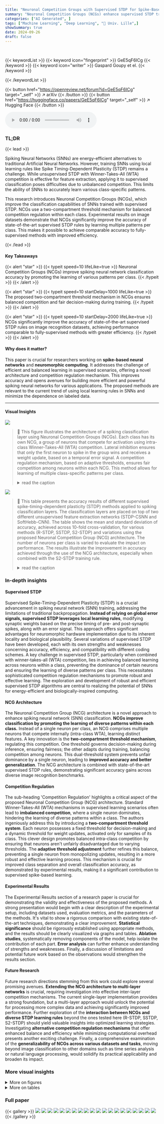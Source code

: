 ```yaml
---
title: "Neuronal Competition Groups with Supervised STDP for Spike-Based Classification"
summary: "Neuronal Competition Groups (NCGs) enhance supervised STDP training in spiking neural networks by promoting balanced competition and improved class separation, resulting in significantly higher classi..."
categories: ["AI Generated", ]
tags: ["Machine Learning", "Deep Learning", "🏢 Univ. Lille",]
showSummary: true
date: 2024-09-26
draft: false
---
```


<br>

{{< keywordList >}}
{{< keyword icon="fingerprint" >}} GeE5qF6ICg {{< /keyword >}}
{{< keyword icon="writer" >}} Gaspard Goupy et el. {{< /keyword >}}
 
{{< /keywordList >}}

{{< button href="https://openreview.net/forum?id=GeE5qF6ICg" target="_self" >}}
↗ arXiv
{{< /button >}}
{{< button href="https://huggingface.co/papers/GeE5qF6ICg" target="_self" >}}
↗ Hugging Face
{{< /button >}}



<audio controls>
    <source src="https://ai-paper-reviewer.com/GeE5qF6ICg/podcast.wav" type="audio/wav">
    Your browser does not support the audio element.
</audio>


### TL;DR


{{< lead >}}

Spiking Neural Networks (SNNs) are energy-efficient alternatives to traditional Artificial Neural Networks. However, training SNNs using local learning rules like Spike Timing-Dependent Plasticity (STDP) remains a challenge. While unsupervised STDP with Winner-Takes-All (WTA) competition is effective for feature extraction, applying it to supervised classification poses difficulties due to unbalanced competition. This limits the ability of SNNs to accurately learn various class-specific patterns.

This research introduces Neuronal Competition Groups (NCGs), which improve the classification capabilities of SNNs trained with supervised STDP. NCGs use a two-compartment threshold mechanism for balanced competition regulation within each class. Experimental results on image datasets demonstrate that NCGs significantly improve the accuracy of state-of-the-art supervised STDP rules by learning multiple patterns per class. This makes it possible to achieve comparable accuracy to fully-supervised methods with improved efficiency.

{{< /lead >}}


#### Key Takeaways

{{< alert "star" >}}
{{< typeit speed=10 lifeLike=true >}} Neuronal Competition Groups (NCGs) improve spiking neural network classification accuracy by promoting the learning of various patterns per class. {{< /typeit >}}
{{< /alert >}}

{{< alert "star" >}}
{{< typeit speed=10 startDelay=1000 lifeLike=true >}} The proposed two-compartment threshold mechanism in NCGs ensures balanced competition and fair decision-making during training. {{< /typeit >}}
{{< /alert >}}

{{< alert "star" >}}
{{< typeit speed=10 startDelay=2000 lifeLike=true >}} NCGs significantly improve the accuracy of state-of-the-art supervised STDP rules on image recognition datasets, achieving performance comparable to fully-supervised methods with greater efficiency. {{< /typeit >}}
{{< /alert >}}

#### Why does it matter?
This paper is crucial for researchers working on **spike-based neural networks** and **neuromorphic computing**. It addresses the challenge of efficient and balanced learning in supervised scenarios, offering a novel architecture and competition regulation mechanism.  This improves accuracy and opens avenues for building more efficient and powerful spiking neural networks for various applications. The proposed methods are relevant to the current trend of using local learning rules in SNNs and minimize the dependence on labeled data.

------
#### Visual Insights



![](https://ai-paper-reviewer.com/GeE5qF6ICg/figures_4_1.jpg)

> 🔼 This figure illustrates the architecture of a spiking classification layer using Neuronal Competition Groups (NCGs). Each class has its own NCG, a group of neurons that compete for activation using intra-class Winner-Takes-All (WTA) competition.  Lateral inhibition ensures that only the first neuron to spike in the group wins and receives a weight update, based on a temporal error signal. A competition regulation mechanism, based on adaptive thresholds, ensures fair competition among neurons within each NCG. This method allows for learning of multiple class-specific patterns per class.
> <details>
> <summary>read the caption</summary>
> Figure 1: Spiking classification layer with Neuronal Competition Groups (NCGs). In this layer, each class is mapped to an NCG and the prediction is based on the first spike. An NCG is a group of M neurons connected with lateral inhibition to enable intra-class WTA competition: the first neuron to fire inhibits the other ones and undergoes a weight update based on a temporal error (which depends on the learning rule considered). The sign and amplitude of the error pushes neurons to fire earlier (positive sign) or later (negative sign). Competition regulation occurs only within the NCG mapped to the class of the input sample to ensure balanced competition among neurons on samples of their class. NCGs improve the classification capabilities of a layer by promoting the learning of various patterns per class.
> </details>





![](https://ai-paper-reviewer.com/GeE5qF6ICg/tables_7_1.jpg)

> 🔼 This table presents the accuracy results of different supervised spike-timing-dependent plasticity (STDP) methods applied to spiking classification layers.  The classification layers are placed on top of two different unsupervised feature extraction networks (STDP-CSNN and SoftHebb-CNN).  The table shows the mean and standard deviation of accuracy, achieved across 10-fold cross-validation, for various methods (R-STDP, SSTDP, S2-STDP) and variations using the proposed Neuronal Competition Group (NCG) architecture. The number of neurons per class is varied to evaluate the impact on performance.  The results illustrate the improvement in accuracy achieved through the use of the NCG architecture, especially when combined with the S2-STDP training rule.
> <details>
> <summary>read the caption</summary>
> Table 1: Accuracy of spiking classification layers trained with STDP-based methods, on top of Hebbian-based unsupervised feature extractors.
> </details>





### In-depth insights


#### Supervised STDP
Supervised Spike-Timing-Dependent Plasticity (STDP) is a crucial advancement in spiking neural network (SNN) training, addressing the limitations of traditional backpropagation.  **Instead of relying on global error signals, supervised STDP leverages local learning rules**, modifying synaptic weights based on the precise timing of pre- and post-synaptic spikes, along with an error signal. This approach offers significant advantages for neuromorphic hardware implementation due to its inherent locality and biological plausibility.  Several variations of supervised STDP have been developed, each with its own strengths and weaknesses concerning accuracy, efficiency, and compatibility with different coding schemes.  A key challenge in supervised STDP, particularly when combined with winner-takes-all (WTA) competition, lies in achieving balanced learning across neurons within a class, preventing the dominance of certain neurons and ensuring the learning of diverse patterns per class. This necessitates sophisticated competition regulation mechanisms to promote robust and effective learning. The exploration and development of robust and efficient supervised STDP algorithms are central to realizing the potential of SNNs for energy-efficient and biologically-inspired computing.

#### NCG Architecture
The Neuronal Competition Group (NCG) architecture is a novel approach to enhance spiking neural network (SNN) classification.  **NCGs improve classification by promoting the learning of diverse patterns within each class.**  Instead of a single neuron per class, an NCG comprises multiple neurons that compete internally (intra-class WTA), learning distinct features. A key innovation is the **two-compartment threshold mechanism**, regulating this competition.  One threshold governs decision-making during inference, ensuring fairness; the other adapts during training, balancing competition among neurons. This dual-threshold system prevents unfair dominance by a single neuron, leading to **improved accuracy and better generalization**. The NCG architecture is combined with state-of-the-art supervised STDP rules, demonstrating significant accuracy gains across diverse image recognition benchmarks.

#### Competition Regulation
The sub-heading 'Competition Regulation' highlights a critical aspect of the proposed Neuronal Competition Group (NCG) architecture.  Standard Winner-Takes-All (WTA) mechanisms in supervised learning scenarios often lead to **imbalanced competition**, where a single neuron dominates, hindering the learning of diverse patterns within a class. The authors ingeniously address this by introducing a **two-compartment threshold system**.  Each neuron possesses a fixed threshold for decision-making and a dynamic threshold for weight updates, activated only for samples of its class. This clever design promotes balanced intra-class competition by ensuring that neurons aren't unfairly disadvantaged due to varying thresholds.  The **adaptive threshold adjustment** further refines this balance, preventing a single neuron from monopolizing updates, resulting in a more robust and effective learning process. This mechanism is crucial for improved class separation and overall classification accuracy, as demonstrated by experimental results, making it a significant contribution to supervised spike-based learning.

#### Experimental Results
The Experimental Results section of a research paper is crucial for demonstrating the validity and effectiveness of the proposed methods.  A strong presentation would begin with a clear description of the experimental setup, including datasets used, evaluation metrics, and the parameters of the methods. It's vital to show a rigorous comparison with existing state-of-the-art techniques, demonstrating a clear improvement.  **Statistical significance** should be rigorously established using appropriate methods, and the results should be clearly visualized via graphs and tables.  **Ablation studies**, systematically removing components of the model, help isolate the contribution of each part.  **Error analysis** can further enhance understanding of strengths and weaknesses.  Finally, a discussion of limitations and potential future work based on the observations would strengthen the results section.

#### Future Research
Future research directions stemming from this work could explore several promising avenues.  **Extending the NCG architecture to multi-layer networks** is crucial, requiring investigation into effective inter-layer competition mechanisms.  The current single-layer implementation provides a strong foundation, but a multi-layer approach would unlock the potential for processing more complex data and achieving significantly improved performance.  Further exploration of the **interaction between NCGs and diverse STDP learning rules** beyond the ones tested here (R-STDP, SSTDP, S2-STDP) should yield valuable insights into optimized learning strategies. Investigating **alternative competition regulation mechanisms** that offer enhanced balance and efficiency while minimizing computational overhead presents another exciting challenge.  Finally, a comprehensive examination of the **generalizability of NCGs across various datasets and tasks**, moving beyond image classification to other domains such as time series analysis or natural language processing, would solidify its practical applicability and broaden its impact.


### More visual insights

<details>
<summary>More on figures
</summary>


![](https://ai-paper-reviewer.com/GeE5qF6ICg/figures_8_1.jpg)

> 🔼 This figure compares the number of weight updates received by neurons in class 0 trained with S2-STDP+NCG, both with and without competition regulation, over 20 epochs.  The data is from the CIFAR-10 dataset, and the features used were extracted using STDP-CSNN.  Neurons n1 through n4 are classified as 'target' neurons, while neuron n5 is a 'non-target' neuron.  The graph visually demonstrates the impact of competition regulation on balanced weight updates across neurons within a class.
> <details>
> <summary>read the caption</summary>
> Figure 2: Number of weight updates per epoch received by the neurons of class 0 trained with S2-STDP+NCG, with and without competition regulation, on CIFAR-10. n₁ to n₄ are labeled as target neurons and n₅ is labeled as non-target. The features are extracted with STDP-CSNN.
> </details>



![](https://ai-paper-reviewer.com/GeE5qF6ICg/figures_8_2.jpg)

> 🔼 This figure displays the impact of competition regulation on weight updates per epoch for neurons in a class (class 0 here).  The left panel shows the updates without competition regulation, demonstrating unbalanced updates, with one neuron receiving the vast majority. The right panel shows updates with competition regulation, resulting in more balanced weight updates across neurons.
> <details>
> <summary>read the caption</summary>
> Figure 2: Number of weight updates per epoch received by the neurons of class 0 trained with S2-STDP+NCG, with and without competition regulation, on CIFAR-10. n₁ to n₄ are labeled as target neurons and n₅ is labeled as non-target. The features are extracted with STDP-CSNN.
> </details>



</details>




<details>
<summary>More on tables
</summary>


![](https://ai-paper-reviewer.com/GeE5qF6ICg/tables_8_1.jpg)
> 🔼 This table presents the classification accuracy results achieved using different supervised spike-timing-dependent plasticity (STDP) training methods on a spiking classification layer. The methods are evaluated using two different unsupervised feature extractors: STDP-CSNN and SoftHebb-CNN.  The table compares the performance variations across different datasets (MNIST, Fashion-MNIST, CIFAR-10, and CIFAR-100) with varying numbers of neurons per class in the classification layer.  The impact of the proposed Neuronal Competition Group (NCG) architecture is assessed by comparing results with and without NCGs, alongside other modifications like competition regulation mechanisms and neuron labeling.
> <details>
> <summary>read the caption</summary>
> Table 1: Accuracy of spiking classification layers trained with STDP-based methods, on top of Hebbian-based unsupervised feature extractors.
> </details>

![](https://ai-paper-reviewer.com/GeE5qF6ICg/tables_9_1.jpg)
> 🔼 This table presents the accuracy results of different supervised Spike-Timing-Dependent Plasticity (STDP) methods applied to spiking classification layers.  The methods are compared using two different unsupervised feature extractors (STDP-CSNN and SoftHebb-CNN) and four image datasets of varying complexity (MNIST, Fashion-MNIST, CIFAR-10, and CIFAR-100).  The table shows the impact of using the proposed Neuronal Competition Group (NCG) architecture on the accuracy of two state-of-the-art STDP rules (SSTDP and S2-STDP) and the performance of a commonly used rule (R-STDP).  The number of neurons per class is varied to demonstrate the effect of the NCG architecture on different numbers of neurons within the classification layer.
> <details>
> <summary>read the caption</summary>
> Table 1: Accuracy of spiking classification layers trained with STDP-based methods, on top of Hebbian-based unsupervised feature extractors.
> </details>

</details>




### Full paper

{{< gallery >}}
<img src="https://ai-paper-reviewer.com/GeE5qF6ICg/1.png" class="grid-w50 md:grid-w33 xl:grid-w25" />
<img src="https://ai-paper-reviewer.com/GeE5qF6ICg/2.png" class="grid-w50 md:grid-w33 xl:grid-w25" />
<img src="https://ai-paper-reviewer.com/GeE5qF6ICg/3.png" class="grid-w50 md:grid-w33 xl:grid-w25" />
<img src="https://ai-paper-reviewer.com/GeE5qF6ICg/4.png" class="grid-w50 md:grid-w33 xl:grid-w25" />
<img src="https://ai-paper-reviewer.com/GeE5qF6ICg/5.png" class="grid-w50 md:grid-w33 xl:grid-w25" />
<img src="https://ai-paper-reviewer.com/GeE5qF6ICg/6.png" class="grid-w50 md:grid-w33 xl:grid-w25" />
<img src="https://ai-paper-reviewer.com/GeE5qF6ICg/7.png" class="grid-w50 md:grid-w33 xl:grid-w25" />
<img src="https://ai-paper-reviewer.com/GeE5qF6ICg/8.png" class="grid-w50 md:grid-w33 xl:grid-w25" />
<img src="https://ai-paper-reviewer.com/GeE5qF6ICg/9.png" class="grid-w50 md:grid-w33 xl:grid-w25" />
<img src="https://ai-paper-reviewer.com/GeE5qF6ICg/10.png" class="grid-w50 md:grid-w33 xl:grid-w25" />
<img src="https://ai-paper-reviewer.com/GeE5qF6ICg/11.png" class="grid-w50 md:grid-w33 xl:grid-w25" />
<img src="https://ai-paper-reviewer.com/GeE5qF6ICg/12.png" class="grid-w50 md:grid-w33 xl:grid-w25" />
<img src="https://ai-paper-reviewer.com/GeE5qF6ICg/13.png" class="grid-w50 md:grid-w33 xl:grid-w25" />
<img src="https://ai-paper-reviewer.com/GeE5qF6ICg/14.png" class="grid-w50 md:grid-w33 xl:grid-w25" />
<img src="https://ai-paper-reviewer.com/GeE5qF6ICg/15.png" class="grid-w50 md:grid-w33 xl:grid-w25" />
<img src="https://ai-paper-reviewer.com/GeE5qF6ICg/16.png" class="grid-w50 md:grid-w33 xl:grid-w25" />
<img src="https://ai-paper-reviewer.com/GeE5qF6ICg/17.png" class="grid-w50 md:grid-w33 xl:grid-w25" />
<img src="https://ai-paper-reviewer.com/GeE5qF6ICg/18.png" class="grid-w50 md:grid-w33 xl:grid-w25" />
<img src="https://ai-paper-reviewer.com/GeE5qF6ICg/19.png" class="grid-w50 md:grid-w33 xl:grid-w25" />
<img src="https://ai-paper-reviewer.com/GeE5qF6ICg/20.png" class="grid-w50 md:grid-w33 xl:grid-w25" />
{{< /gallery >}}